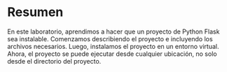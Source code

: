 # Resumen

En este laboratorio, aprendimos a hacer que un proyecto de Python Flask sea instalable. Comenzamos describiendo el proyecto e incluyendo los archivos necesarios. Luego, instalamos el proyecto en un entorno virtual. Ahora, el proyecto se puede ejecutar desde cualquier ubicación, no solo desde el directorio del proyecto.
